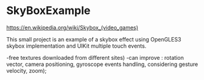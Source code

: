 # SkyBoxExample
https://en.wikipedia.org/wiki/Skybox_(video_games)

This small project is an example of a skybox effect using OpenGLES3 skybox implementation and UIKit multiple touch events.

-free textures downloaded from different sites)
-can improve : rotation vector, camera positioning, gyroscope events handling, considering gesture velocity, zoom);